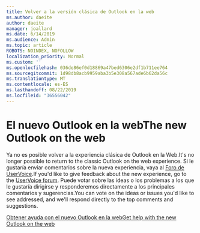 ```yaml
---
title: Volver a la versión clásica de Outlook en la web
ms.author: daeite
author: daeite
manager: joallard
ms.date: 6/14/2019
ms.audience: Admin
ms.topic: article
ROBOTS: NOINDEX, NOFOLLOW
localization_priority: Normal
ms.custom: ''
ms.openlocfilehash: 036de86ef0d18869a47bed6306e2df1b711ee764
ms.sourcegitcommit: 1d98db8acb9959aba3b5e308a567ade6b62da56c
ms.translationtype: MT
ms.contentlocale: es-ES
ms.lasthandoff: 08/22/2019
ms.locfileid: "36556042"
---
```

# <a name="the-new-outlook-on-the-web"></a><span data-ttu-id="cbae0-102">El nuevo Outlook en la web</span><span class="sxs-lookup"><span data-stu-id="cbae0-102">The new Outlook on the web</span></span>

<span data-ttu-id="cbae0-103">Ya no es posible volver a la experiencia clásica de Outlook en la Web.</span><span class="sxs-lookup"><span data-stu-id="cbae0-103">It's no longer possible to return to the classic Outlook on the web experience.</span></span> <span data-ttu-id="cbae0-104">Si le gustaría enviar comentarios sobre la nueva experiencia, vaya al [Foro de UserVoice](https://outlook.uservoice.com/forums/313228--outlook-on-the-web-office-365).</span><span class="sxs-lookup"><span data-stu-id="cbae0-104">If you'd like to give feedback about the new experience, go to the [UserVoice forum](https://outlook.uservoice.com/forums/313228--outlook-on-the-web-office-365).</span></span> <span data-ttu-id="cbae0-105">Puede votar sobre las ideas o los problemas a los que le gustaría dirigirse y responderemos directamente a los principales comentarios y sugerencias.</span><span class="sxs-lookup"><span data-stu-id="cbae0-105">You can vote on the ideas or issues you'd like to see addressed, and we'll respond directly to the top comments and suggestions.</span></span>

[<span data-ttu-id="cbae0-106">Obtener ayuda con el nuevo Outlook en la web</span><span class="sxs-lookup"><span data-stu-id="cbae0-106">Get help with the new Outlook on the web</span></span>](https://support.office.com/article/017014cd-2ad0-41ab-8473-6bd8c349d4f8)
